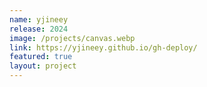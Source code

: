 ```yaml
---
name: yjineey
release: 2024
image: /projects/canvas.webp
link: https://yjineey.github.io/gh-deploy/
featured: true
layout: project
---
```

